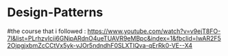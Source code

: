 # Design-Patterns
#the course that i followed : https://www.youtube.com/watch?v=v9ejT8FO-7I&list=PLrhzvIcii6GNjpARdnO4ueTUAVR9eMBpc&index=1&fbclid=IwAR2F52OjpgjxbmZcCCtVx5yk-vJOr5ndndhF0SLXTIQva-qErRk0-VE--X4
